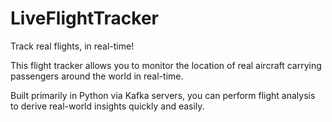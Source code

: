 # LiveFlightTracker
Track real flights, in real-time!

This flight tracker allows you to monitor the location of real aircraft carrying passengers around the world in real-time.

Built primarily in Python via Kafka servers, you can perform flight analysis to derive real-world insights quickly and easily. 
